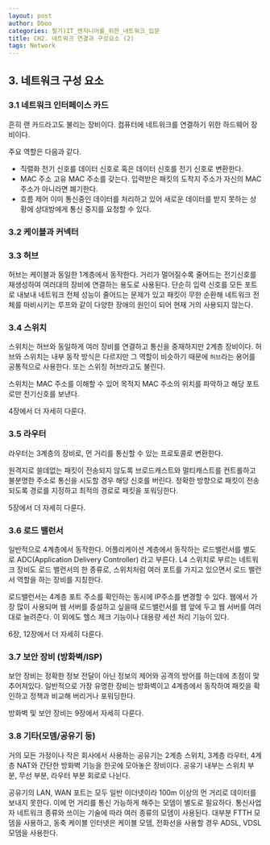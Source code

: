 ```yaml
---
layout: post
author: Dboo
categories: 필기)IT_엔지니어를_위한_네트워크_입문
title: CH2. 네트워크 연결과 구성요소 (2)
tags: Network
---
```


## 3. 네트워크 구성 요소

### 3.1 네트워크 인터페이스 카드

흔히 랜 카드라고도 불리는 장비이다. 컴퓨터에 네트워크를 연결하기 위한 하드웨어 장비이다.

주요 역할은 다음과 같다.

- 직렬화
  전기 신호를 데이터 신호로 혹은 데이터 신호를 전기 신호로 변환한다.
- MAC 주소
  고유 MAC 주소를 갖는다. 입력받은 패킷의 도착지 주소가 자신의 MAC 주소가 아니라면 폐기한다.
- 흐름 제어
  이미 통신중인 데이터를 처리하고 있어 새로운 데이터를 받지 못하는 상황에 상대방에게 통신 중지를 요청할 수
  있다.

### 3.2 케이블과 커넥터
### 3.3 허브

허브는 케이블과 동일한 1계층에서 동작한다. 거리가 멀어질수록 줄어드는 전기신호를 재생성하여 여러대의 장비에
연결하는 용도로 사용된다. 단순히 입력 신호를 모든 포트로 내보내 네트워크 전체 성능이 줄어드는 문제가 있고
패킷이 무한 순환해 네트워크 전체를 마비시키는 루프와 같이 다양한 장애의 원인이 되어 현재 거의 사용되지 않는다.

### 3.4 스위치

스위치는 허브와 동일하게 여러 장비를 연결하고 통신을 중재하지만 2계층 장비이다. 허브와 스위치는 내부 동작
방식은 다르지만 그 역할이 비슷하기 때문에 `허브`라는 용어를 공통적으로 사용한다. 또는 스위칭 허브라고도
불린다.

스위치는 MAC 주소를 이해할 수 있어 목적지 MAC 주소의 위치를 파악하고 해당 포트로만 전기신호를 보낸다.

4장에서 더 자세히 다룬다.

### 3.5 라우터

라우터는 3계층의 장비로, 먼 거리를 통신할 수 있는 프로토콜로 변환한다.

원격지로 쓸데없는 패킷이 전송되지 않도록 브로드캐스트와 멀티캐스트를 컨트롤하고 불분명한 주소로 통신을 시도할
경우 해당 신호를 버린다. 정확한 방향으로 패킷이 전송되도록 경로를 지정하고 최적의 경로로 패킷을 포워딩한다.

5장에서 더 자세히 다룬다.

### 3.6 로드 밸런서

일반적으로 4계층에서 동작한다. 어플리케이션 계층에서 동작하는 로드밸런서를 별도로 ADC(Application
Delivery Controller) 라고 부른다. L4 스위치로 부르는 네트워크 장비도 로드 밸런서의 한 종류로,
스위치처럼 여러 포트를 가지고 있으면서 로드 밸런서 역할을 하는 장비를 지칭한다.

로드밸런서는 4계층 포트 주소를 확인하는 동시에 IP주소를 변경할 수 있다. 웹에서 가장 많이 사용되며 웹
서버를 증설하고 싶을때 로드밸런서를 웹 앞에 두고 웹 서버를 여러대로 늘려준다. 이 외에도 헬스 체크 기능이나
대용량 세션 처리 기능이 있다.

6장, 12장에서 더 자세히 다룬다.

### 3.7 보안 장비 (방화벽/ISP)

보안 장비는 정확한 정보 전달이 아닌 정보의 제어와 공격의 방어를 하는데에 초점이 맞추어져있다. 일반적으로
가장 유명한 장비는 방화벽이고 4계층에서 동작하여 패킷을 확인하고 정책과 비교해 버리거나 포워딩한다.

방화벽 및 보안 장비는 9장에서 자세히 다룬다.

### 3.8 기타(모뎀/공유기 등)

거의 모든 가정이나 작은 회사에서 사용하는 공유기는 2계층 스위치, 3계층 라우터, 4계층 NAT와 간단한 방화벽
기능을 한곳에 모아놓은 장비이다. 공유기 내부는 스위치 부분, 무선 부분, 라우터 부분 회로로 나뉜다.

공유기의 LAN, WAN 포트는 모두 일반 이더넷이라 100m 이상의 먼 거리로 데이터를 보내지 못한다. 이에 먼
거리를 통신 가능하게 해주는 모뎀이 별도로 필요하다. 통신사업자 네트워크 종류와 쓰이는 기술에 따라 여러
종류의 모뎀이 사용된다. 대부분 FTTH 모뎀을 사용하고, 동축 케이블 인터넷은 케이블 모뎀, 전화선을 사용할
경우 ADSL, VDSL 모뎀을 사용한다.
